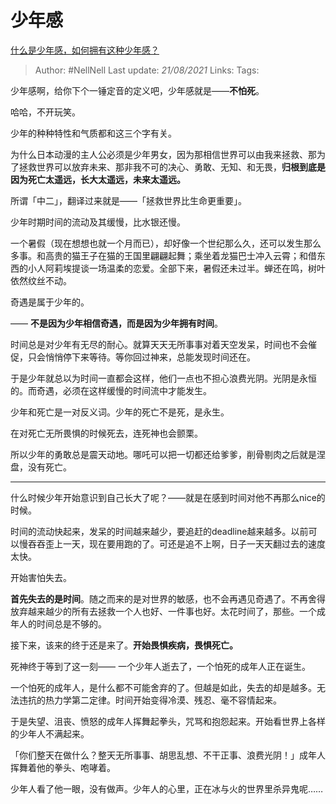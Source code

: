 # 少年感
[什么是少年感，如何拥有这种少年感？](https://www.zhihu.com/question/60399428/answer/904996201)


> Author: #NellNell 
Last update: *21/08/2021* 
Links:
Tags:   

  

少年感啊，给你下个一锤定音的定义吧，少年感就是——**不怕死**。

哈哈，不开玩笑。

少年的种种特性和气质都和这三个字有关。

为什么日本动漫的主人公必须是少年男女，因为那相信世界可以由我来拯救、那为了拯救世界可以放弃未来、那非我不可的决心、勇敢、无知、和无畏，**归根到底是因为死亡太遥远，长大太遥远，未来太遥远。**

所谓「中二」，翻译过来就是——「拯救世界比生命更重要」。

少年时期时间的流动及其缓慢，比水银还慢。

一个暑假（现在想想也就一个月而已），却好像一个世纪那么久，还可以发生那么多事。和高贵的猫王子在猫的王国里翩翩起舞；乘坐着龙猫巴士冲入云霄；和借东西的小人阿莉埃提谈一场温柔的恋爱。全部下来，暑假还未过半。蝉还在鸣，树叶依然纹丝不动。

奇遇是属于少年的。

—— **不是因为少年相信奇遇，而是因为少年拥有时间**。

时间总是对少年有无尽的耐心。就算天天无所事事对着天空发呆，时间也不会催促，只会悄悄停下来等待。等你回过神来，总能发现时间还在。

于是少年就总以为时间一直都会这样，他们一点也不担心浪费光阴。光阴是永恒的。而奇遇，必须在这样缓慢的时间流中才能发生。

少年和死亡是一对反义词。少年的死亡不是死，是永生。

在对死亡无所畏惧的时候死去，连死神也会颤栗。

所以少年的勇敢总是震天动地。哪吒可以把一切都还给爹爹，削骨剔肉之后就是涅盘，没有死亡。

---

什么时候少年开始意识到自己长大了呢？——就是在感到时间对他不再那么nice的时候。

时间的流动快起来，发呆的时间越来越少，要追赶的deadline越来越多。以前可以慢吞吞歪上一天，现在要用跑的了。可还是追不上啊，日子一天天翻过去的速度太快。

开始害怕失去。

**首先失去的是时间**。随之而来的是对世界的敏感，也不会再遇见奇遇了。不再舍得放弃越来越少的所有去拯救一个人也好、一件事也好。太花时间了，那些。一个成年人的时间总是不够的。

接下来，该来的终于还是来了。**开始畏惧疾病，畏惧死亡。**

死神终于等到了这一刻—— 一个少年人逝去了，一个怕死的成年人正在诞生。

一个怕死的成年人，是什么都不可能舍弃的了。但越是如此，失去的却是越多。无法违抗的热力学第二定律。时间开始变得冷漠、残忍、毫不容情起来。

于是失望、沮丧、愤怒的成年人挥舞起拳头，咒骂和抱怨起来。开始看世界上各样的少年人不满起来。

「你们整天在做什么？整天无所事事、胡思乱想、不干正事、浪费光阴！」成年人挥舞着他的拳头、咆哮着。

少年人看了他一眼，没有做声。少年人的心里，正在冰与火的世界里杀异鬼呢……
